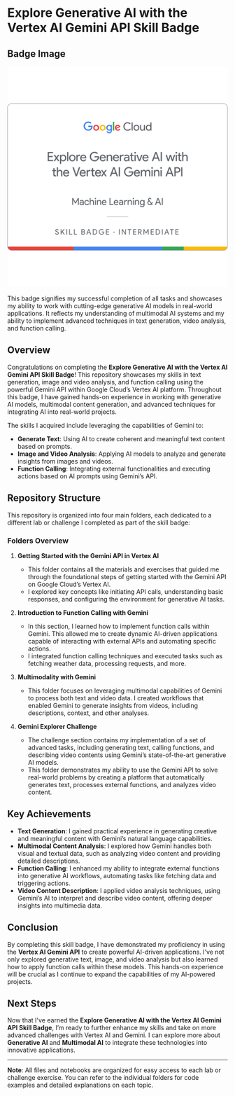 # Explore Generative AI with the Vertex AI Gemini API Skill Badge

## Badge Image

![Explore Generative AI with the Vertex AI Gemini API Badge](b.png)

This badge signifies my successful completion of all tasks and showcases my ability to work with cutting-edge generative AI models in real-world applications. It reflects my understanding of multimodal AI systems and my ability to implement advanced techniques in text generation, video analysis, and function calling.


## Overview

Congratulations on completing the **Explore Generative AI with the Vertex AI Gemini API Skill Badge**! This repository showcases my skills in text generation, image and video analysis, and function calling using the powerful Gemini API within Google Cloud’s Vertex AI platform. Throughout this badge, I have gained hands-on experience in working with generative AI models, multimodal content generation, and advanced techniques for integrating AI into real-world projects.

The skills I acquired include leveraging the capabilities of Gemini to:

- **Generate Text**: Using AI to create coherent and meaningful text content based on prompts.
- **Image and Video Analysis**: Applying AI models to analyze and generate insights from images and videos.
- **Function Calling**: Integrating external functionalities and executing actions based on AI prompts using Gemini’s API.

## Repository Structure

This repository is organized into four main folders, each dedicated to a different lab or challenge I completed as part of the skill badge:

### Folders Overview

1. **Getting Started with the Gemini API in Vertex AI**

   - This folder contains all the materials and exercises that guided me through the foundational steps of getting started with the Gemini API on Google Cloud’s Vertex AI.
   - I explored key concepts like initiating API calls, understanding basic responses, and configuring the environment for generative AI tasks.

2. **Introduction to Function Calling with Gemini**

   - In this section, I learned how to implement function calls within Gemini. This allowed me to create dynamic AI-driven applications capable of interacting with external APIs and automating specific actions.
   - I integrated function calling techniques and executed tasks such as fetching weather data, processing requests, and more.

3. **Multimodality with Gemini**

   - This folder focuses on leveraging multimodal capabilities of Gemini to process both text and video data. I created workflows that enabled Gemini to generate insights from videos, including descriptions, context, and other analyses.

4. **Gemini Explorer Challenge**
   - The challenge section contains my implementation of a set of advanced tasks, including generating text, calling functions, and describing video contents using Gemini’s state-of-the-art generative AI models.
   - This folder demonstrates my ability to use the Gemini API to solve real-world problems by creating a platform that automatically generates text, processes external functions, and analyzes video content.

## Key Achievements

- **Text Generation**: I gained practical experience in generating creative and meaningful content with Gemini’s natural language capabilities.
- **Multimodal Content Analysis**: I explored how Gemini handles both visual and textual data, such as analyzing video content and providing detailed descriptions.
- **Function Calling**: I enhanced my ability to integrate external functions into generative AI workflows, automating tasks like fetching data and triggering actions.
- **Video Content Description**: I applied video analysis techniques, using Gemini’s AI to interpret and describe video content, offering deeper insights into multimedia data.

## Conclusion

By completing this skill badge, I have demonstrated my proficiency in using the **Vertex AI Gemini API** to create powerful AI-driven applications. I’ve not only explored generative text, image, and video analysis but also learned how to apply function calls within these models. This hands-on experience will be crucial as I continue to expand the capabilities of my AI-powered projects.

## Next Steps

Now that I've earned the **Explore Generative AI with the Vertex AI Gemini API Skill Badge**, I’m ready to further enhance my skills and take on more advanced challenges with Vertex AI and Gemini. I can explore more about **Generative AI** and **Multimodal AI** to integrate these technologies into innovative applications.

---

**Note**: All files and notebooks are organized for easy access to each lab or challenge exercise. You can refer to the individual folders for code examples and detailed explanations on each topic.
